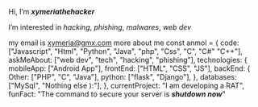 Hi, I’m ***xymeriathehacker***

I’m interested in *hacking*, *phishing*,  *malwares*, *web dev*

my email is xymeria@gmx.com
more about me
  const anmol = {
    code: ["Javascript", "Html", "Python", "Java", "php", "Css", "C", "C#" "C++"],
    askMeAbout: ["web dev", "tech", "hacking", "phishing"],
    technologies: {
        mobileApp: ["Android App"],
        frontEnd: ["HTML", "CSS", "JS"], 
        backEnd: {
            Other: ["PHP", "C", "Java"],
            python: ["flask", "Django"],
        },
        databases: ["MySql", "Nothing else ):"],
    },
    currentProject: "I am developing a RAT",
    funFact: "The command to secure your server is ***shutdown now***"
